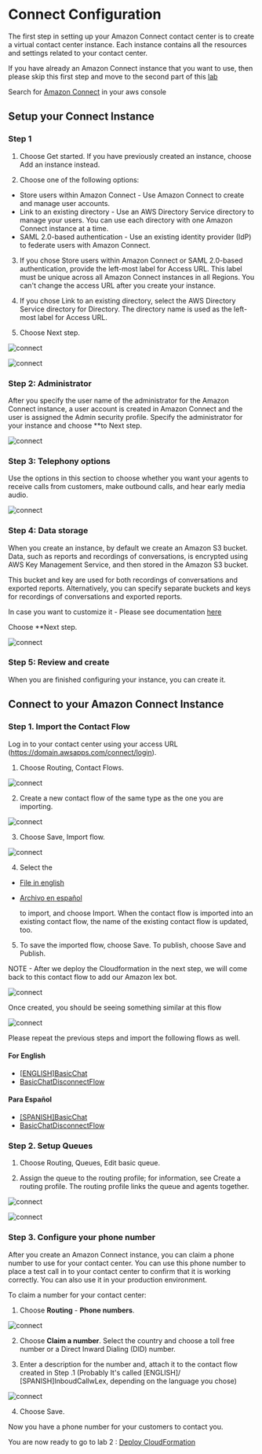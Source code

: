 # Connect Configuration

The first step in setting up your Amazon Connect contact center is to create a virtual contact center instance. Each instance contains all the resources and settings related to your contact center.

If you have already an Amazon Connect instance that you want to use, then please skip this first step and move to the second part of this [lab](https://github.com/andres-lindo/aws-multichannel-customer-engagement/blob/master/labs/01_AmazonConnect/README.md#connect-to-your-amazon-connect-instance)

Search for [Amazon Connect](https://console.aws.amazon.com/connect) in your aws console 

## Setup your Connect Instance

### Step 1

1. Choose Get started. If you have previously created an instance, choose Add an instance instead.

2. Choose one of the following options:
- Store users within Amazon Connect - Use Amazon Connect to create and manage user accounts.
- Link to an existing directory - Use an AWS Directory Service directory to manage your users. You can use each directory with one Amazon Connect instance at a time.
- SAML 2.0-based authentication - Use an existing identity provider (IdP) to federate users with Amazon Connect.

3. If you chose Store users within Amazon Connect or SAML 2.0-based authentication, provide the left-most label for Access URL. This label must be unique across all Amazon Connect instances in all Regions. You can't change the access URL after you create your instance.

4. If you chose Link to an existing directory, select the AWS Directory Service directory for Directory. The directory name is used as the left-most label for Access URL.

5. Choose Next step.


![connect](./images/image%20(3).png)

![connect](./images/image%20(4).png)

### Step 2: Administrator

After you specify the user name of the administrator for the Amazon Connect instance, a user account is created in Amazon Connect and the user is assigned the Admin security profile. Specify the administrator for your instance and choose **to Next step.


![connect](./images/image%20(5).png)

### Step 3: Telephony options

Use the options in this section to choose whether you want your agents to receive calls from customers, make outbound calls, and hear early media audio.

![connect](./images/image%20(6).png)

### Step 4: Data storage

When you create an instance, by default we create an Amazon S3 bucket. Data, such as reports and recordings of conversations, is encrypted using AWS Key Management Service, and then stored in the Amazon S3 bucket.

This bucket and key are used for both recordings of conversations and exported reports. Alternatively, you can specify separate buckets and keys for recordings of conversations and exported reports.

In case you want to customize it - Please see documentation [here](https://docs.aws.amazon.com/connect/latest/adminguide/amazon-connect-instances.html)

Choose **Next step.

![connect](./images/image%20(7).png)

### Step 5: Review and create
When you are finished configuring your instance, you can create it.


## Connect to your Amazon Connect Instance


### Step 1. Import the Contact Flow

Log in to your contact center using your access URL (https://domain.awsapps.com/connect/login).

1. Choose Routing, Contact Flows.

![connect](./images/image%20(11).png)

2. Create a new contact flow of the same type as the one you are importing.

![connect](./images/image%20(12).png)

3. Choose Save, Import flow.

![connect](./images/image%20(13).png)

4. Select the 

- [File in english](../01_Connect/files/[ENGLISH]InboudCallwLex) 

- [Archivo en español](../01_Connect/files/[ENGLISH]InboudCallwLex) 

   to import, and choose Import. When the contact flow is imported into an existing contact flow, the name of the existing contact flow is updated, too.

5. To save the imported flow, choose Save. To publish, choose Save and Publish.

NOTE - After we deploy the Cloudformation in the next step, we will come back to this contact flow to add our Amazon lex bot.


 
![connect](./images/image%20(14).png)

Once created, you should be seeing something similar at this flow


![connect](./images/image%20(16).png)


Please repeat the previous steps and import the following flows as well.

#### For English

- [[ENGLISH]BasicChat](../01_Connect/files/[ENGLISH]BasicChat)
- [BasicChatDisconnectFlow](../01_Connect/files/BasicChatDisconnectFlow)

#### Para Español

- [[SPANISH]BasicChat](../01_Connect/files/[SPANISH]BasicChat)
- [BasicChatDisconnectFlow](../01_Connect/files/BasicChatDisconnectFlow)

### Step 2. Setup Queues

1. Choose Routing, Queues, Edit basic  queue.

2. Assign the queue to the routing profile; for information, see Create a routing profile. The routing profile links the queue and agents together.

![connect](./images/image%20(17).png)

![connect](./images/image%20(18).png)

### Step 3. Configure your phone number

After you create an Amazon Connect instance, you can claim a phone number to use for your contact center. You can use this phone number to place a test call in to your contact center to confirm that it is working correctly. You can also use it in your production environment.

To claim a number for your contact center:

1. Choose **Routing** - **Phone numbers**.

![connect](./images/image%20(39)2.png)

2. Choose **Claim a number**. Select the country and choose a toll free number or a Direct Inward Dialing (DID) number.

3. Enter a description for the number and, attach it to the contact flow created in Step .1 (Probably It's called [ENGLISH]/ [SPANISH]InboudCallwLex, depending on the language you chose)

![connect](./images/image%20(44)2.png)

4. Choose Save.

Now you have a phone number for your customers to contact you.

You are now ready to go to lab 2 : [Deploy CloudFormation](../02_CloudFormation/README.md)
